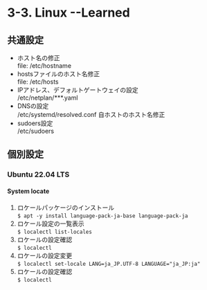 # 3-3. Linux --Learned
## 共通設定
* ホスト名の修正  
file: /etc/hostname
* hostsファイルのホスト名修正  
file: /etc/hosts
* IPアドレス、デフォルトゲートウェイの設定  
/etc/netplan/***.yaml
* DNSの設定  
/etc/systemd/resolved.conf
自ホストのホスト名修正
* sudoers設定  
/etc/sudoers

## 個別設定
### Ubuntu 22.04 LTS
#### System locate
1. ロケールパッケージのインストール  
`$ apt -y install language-pack-ja-base language-pack-ja`
1. ロケール設定の一覧表示  
`$ localectl list-locales`
1. ロケールの設定確認  
`$ localectl`
1. ロケールの設定変更  
`$ localectl set-locale LANG=ja_JP.UTF-8 LANGUAGE="ja_JP:ja"`
1. ロケールの設定確認  
`$ localectl`

